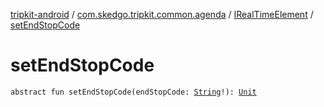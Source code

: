 [tripkit-android](../../index.md) / [com.skedgo.tripkit.common.agenda](../index.md) / [IRealTimeElement](index.md) / [setEndStopCode](./set-end-stop-code.md)

# setEndStopCode

`abstract fun setEndStopCode(endStopCode: `[`String`](https://kotlinlang.org/api/latest/jvm/stdlib/kotlin/-string/index.html)`!): `[`Unit`](https://kotlinlang.org/api/latest/jvm/stdlib/kotlin/-unit/index.html)
